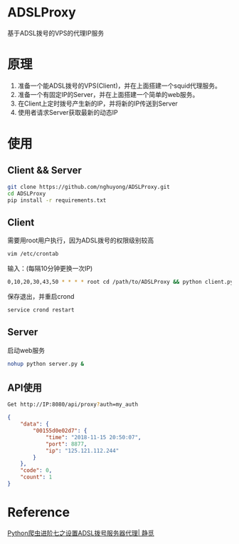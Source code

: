 # ADSLProxy
基于ADSL拨号的VPS的代理IP服务

# 原理
1. 准备一个能ADSL拨号的VPS(Client)，并在上面搭建一个squid代理服务。
2. 准备一个有固定IP的Server，并在上面搭建一个简单的web服务。
3. 在Client上定时拨号产生新的IP，并将新的IP传送到Server
4. 使用者请求Server获取最新的动态IP

# 使用

## Client && Server
```bash
git clone https://github.com/nghuyong/ADSLProxy.git
cd ADSLProxy
pip install -r requirements.txt
```
## Client
需要用root用户执行，因为ADSL拨号的权限级别较高
```bash
vim /etc/crontab
```
输入：(每隔10分钟更换一次IP)
```bash
0,10,20,30,43,50 * * * * root cd /path/to/ADSLProxy && python client.py
```
保存退出，并重启crond

```bash
service crond restart
```
## Server
启动web服务
```bash
nohup python server.py &
```

## API使用
```bash
Get http://IP:8080/api/proxy?auth=my_auth
```
```json
{
    "data": {
        "00155d0e02d7": {
            "time": "2018-11-15 20:50:07",
            "port": 8877,
            "ip": "125.121.112.244"
        }
    },
    "code": 0,
    "count": 1
}
```

# Reference
[Python爬虫进阶七之设置ADSL拨号服务器代理| 静觅](https://cuiqingcai.com/3443.html)